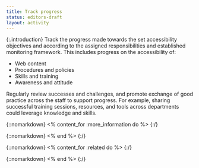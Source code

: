 ```yaml
---
title: Track progress
status: editors-draft
layout: activity
---
```


{:.introduction}
Track the progress made towards the set accessibility objectives and according to the assigned responsibilities and established monitoring framework. This includes progress on the accessibility of:

* Web content
* Procedures and policies
* Skills and training
* Awareness and attitude

Regularly review successes and challenges, and promote exchange of good practice across the staff to support progress. For example, sharing successful training sessions, resources, and tools across departments could leverage knowledge and skills.

{::nomarkdown}
<% content_for :more_information do %>
{:/}
  
{::nomarkdown}
<% end %>
{:/}

{::nomarkdown}
<% content_for :related do %>
{:/}

{::nomarkdown}
<% end %>
{:/}
